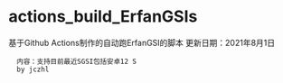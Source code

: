 # actions_build_ErfanGSIs #

基于Github Actions制作的自动跑ErfanGSI的脚本
更新日期：2021年8月1日
```
  内容：支持目前最近SGSI包括安卓12 S
  by jczhl
```
